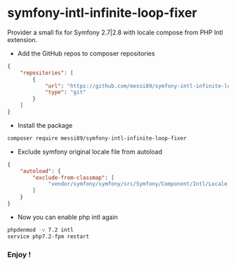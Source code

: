 # symfony-intl-infinite-loop-fixer
Provider a small fix for Symfony 2.7|2.8 with locale compose from PHP Intl extension.

- Add the GitHub repos to composer repositories
```json
{
    "repositories": [
        {
            "url": "https://github.com/messi89/symfony-intl-infinite-loop-fixer",
            "type": "git"
        }
    ]
}
```

- Install the package
```bash
composer require messi89/symfony-intl-infinite-loop-fixer
```

- Exclude symfony original locale file from autoload
```json
{
    "autoload": {
        "exclude-from-classmap": [
             "vendor/symfony/symfony/src/Symfony/Component/Intl/Locale.php"
        ]
    }
}
```

- Now you can enable php intl again
```bash
phpdenmod -v 7.2 intl 
service php7.2-fpm restart
```
### Enjoy !
